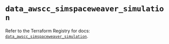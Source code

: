 # `data_awscc_simspaceweaver_simulation`

Refer to the Terraform Registry for docs: [`data_awscc_simspaceweaver_simulation`](https://registry.terraform.io/providers/hashicorp/awscc/0.70.0/docs/data-sources/simspaceweaver_simulation).
